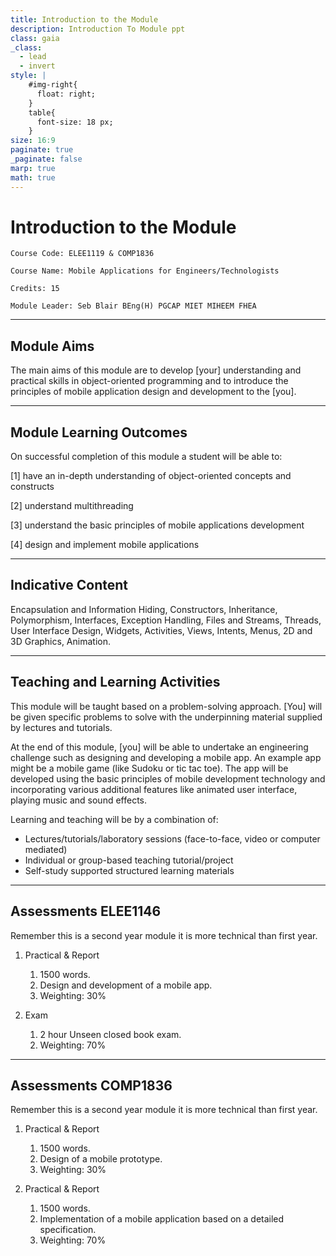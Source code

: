 ```yaml
---
title: Introduction to the Module
description: Introduction To Module ppt
class: gaia
_class:
  - lead
  - invert
style: |
    #img-right{
      float: right;
    }
    table{
      font-size: 18 px;
    }
size: 16:9
paginate: true
_paginate: false
marp: true
math: true
---
```


# Introduction to the Module

    Course Code: ELEE1119 & COMP1836
    
    Course Name: Mobile Applications for Engineers/Technologists

    Credits: 15

    Module Leader: Seb Blair BEng(H) PGCAP MIET MIHEEM FHEA

---

## Module Aims

The main aims of this module are to develop [your] understanding and practical skills in object-oriented programming and to introduce the principles of mobile application design and development to the [you].

---

## Module Learning Outcomes 

On successful completion of this module a student will be able to:

[1] have an in-depth understanding of object-oriented concepts and constructs

[2] understand multithreading

[3] understand the basic principles of mobile applications development

[4] design and implement mobile applications

---

## Indicative Content

Encapsulation and Information Hiding, Constructors, Inheritance, Polymorphism, Interfaces, Exception Handling, Files and Streams, Threads, User Interface Design, Widgets, Activities, Views, Intents, Menus, 2D and 3D Graphics, Animation.

--- 

## Teaching and Learning Activities

This module will be taught based on a problem-solving approach. [You] will be given specific problems to solve with the underpinning material supplied by lectures and tutorials.

At the end of this module, [you] will be able to undertake an engineering challenge such as designing and developing a mobile app. An example app might be a mobile game (like Sudoku or tic tac toe). The app will be developed using the basic principles of mobile development technology and incorporating various additional features like animated user interface, playing music and sound effects.

Learning and teaching will be by a combination of:
- Lectures/tutorials/laboratory sessions (face-to-face, video or computer mediated)
- Individual or group-based teaching tutorial/project
- Self-study supported structured learning materials

---

## Assessments ELEE1146
Remember this is a second year module it is more technical than first year.

1. Practical & Report 
   1. 1500 words.
   2. Design and development of a mobile app.
   3. Weighting: 30%

2. Exam 
   1. 2 hour Unseen closed book exam.
   2. Weighting: 70%

---

## Assessments  COMP1836
Remember this is a second year module it is more technical than first year.

1. Practical & Report 
   1. 1500 words.
   2. Design of a mobile prototype.
   3. Weighting: 30%

2. Practical & Report  
   1. 1500 words.
   1. Implementation of a mobile application based on a detailed specification.
   2. Weighting: 70%